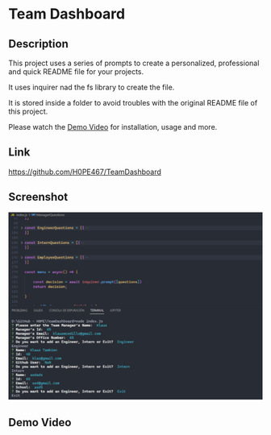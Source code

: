 # Team Dashboard

## Description
This project uses a series of prompts to create a personalized, professional and quick README file for your projects.

It uses inquirer nad the fs library to create the file.

It is stored inside a folder to avoid troubles with the original README file of this project.

Please watch the [Demo Video](#demo-video) for installation, usage and more.

## Link
https://github.com/H0PE467/TeamDashboard

## Screenshot

![Screenshot of Function](/assets/ProjectScreeshot.PNG)

## Demo Video